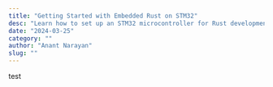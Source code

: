 ```yaml
---
title: "Getting Started with Embedded Rust on STM32"
desc: "Learn how to set up an STM32 microcontroller for Rust development."
date: "2024-03-25"
category: ""
author: "Anant Narayan"
slug: ""
---
```


test
